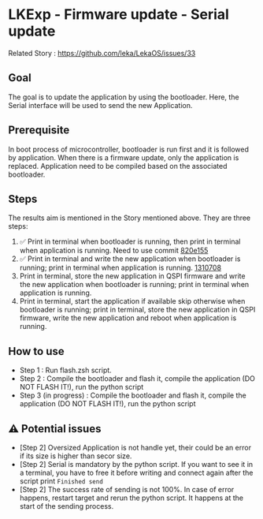 # LKExp - Firmware update - Serial update

Related Story : https://github.com/leka/LekaOS/issues/33

## Goal

The goal is to update the application by using the bootloader. Here, the Serial interface will be used to send the new Application.

## Prerequisite

In boot process of microcontroller, bootloader is run first and it is followed by application. When there is a firmware update, only the application is replaced.
Application need to be compiled based on the associated bootloader.

## Steps

The results aim is mentioned in the Story mentioned above. They are three steps:

1. ✅ Print in terminal when bootloader is running, then print in terminal when application is running. Need to use commit [820e155](https://github.com/leka/LekaOS_Explorations/commit/820e155)
2. ✅ Print in terminal and write the new application when bootloader is running; print in terminal when application is running. [1310708](https://github.com/leka/LekaOS_Explorations/pull/17/commits/1310708)
3. Print in terminal, store the new application in QSPI firmware and write the new application when bootloader is running; print in terminal when application is running.
4. Print in terminal, start the application if available skip otherwise when bootloader is running; print in terminal, store the new application in QSPI firmware, write the new application and reboot when application is running.

## How to use

* Step 1 : Run flash.zsh script.
* Step 2 : Compile the bootloader and flash it, compile the application (DO NOT FLASH IT!), run the python script
* Step 3 (in progress) : Compile the bootloader and flash it, compile the application (DO NOT FLASH IT!), run the python script

## ⚠️ Potential issues

* [Step 2] Oversized Application is not handle yet, their could be an error if its size is higher than secor size.
* [Step 2] Serial is mandatory by the python script. If you want to see it in a terminal, you have to free it before writing and connect again after the script print `Finished send`
* [Step 2] The success rate of sending is not 100%. In case of error happens, restart target and rerun the python script. It happens at the start of the sending process.
